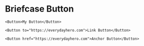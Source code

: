 # Briefcase Button

```
<Button>My Button</Button>
```

```
<Button to="https://everydayhero.com">Link Button</Button>
```

```
<Button href="https://everydayhero.com">Anchor Button</Button>
```
